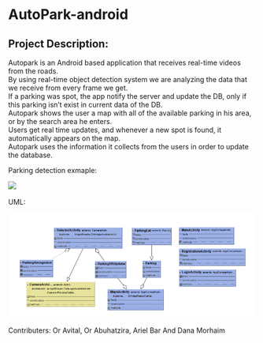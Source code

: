 AutoPark-android
=========
Project Description:
-------
Autopark is an Android based application that receives real-time videos from the roads.  
By using real-time object detection system we are analyzing the data that we receive from every frame we get.  
If a parking was spot, the app notify the server and update the DB, only if this parking isn’t exist in current data of the DB.  
Autopark shows the user a map with all of the available parking in his area, or by the search area he enters.  
Users get real time updates, and whenever a new spot is found, it automatically appears on the map.  
Autopark uses the information it collects from the users in order to update the database.  

Parking detection exmaple:

![](https://media.giphy.com/media/ifSPoaOmlzfLAd0NZ2/giphy.gif)

UML:

![alt text](https://github.com/oravital7/AutoPark-android/blob/master/UML.PNG)


Contributers: Or Avital, Or Abuhatzira, Ariel Bar And Dana Morhaim
